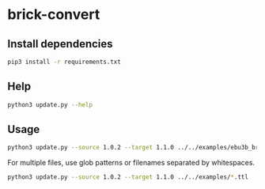 # brick-convert

## Install dependencies
```bash
pip3 install -r requirements.txt
```

## Help
```bash
python3 update.py --help     
```

## Usage
```bash
python3 update.py --source 1.0.2 --target 1.1.0 ../../examples/ebu3b_brick.ttl 
```

For multiple files, use glob patterns or filenames separated by whitespaces.
```bash
python3 update.py --source 1.0.2 --target 1.1.0 ../../examples/*.ttl
```
